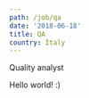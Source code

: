 ```yaml
---
path: /job/qa
date: '2018-06-18'
title: QA
country: Italy
---
```

Quality analyst



Hello world! :)
